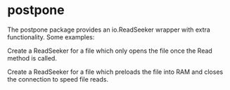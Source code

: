 <!--
Copyright 2012 The Authors. All rights reserved.
Use of this source code is governed by a BSD-style
license that can be found in the LICENSE file.
-->

postpone
========

The postpone package provides an io.ReadSeeker wrapper with extra functionality. Some examples:

Create a ReadSeeker for a file which only opens the file once the Read method is called.

Create a ReadSeeker for a file which preloads the file into RAM and closes the connection to speed file reads.